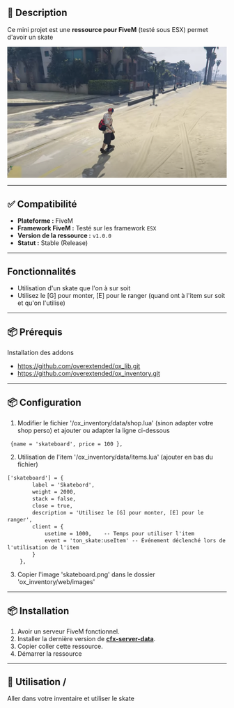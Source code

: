 ## 📜 Description
Ce mini projet est une **ressource pour FiveM** (testé sous ESX) permet d'avoir un skate

[![Nom de la vidéo](https://raw.githubusercontent.com/Casimodo/fivem_ton_skate/refs/heads/main/capture.png)](https://www.youtube.com/watch?v=kYnrPfvGr0w)

---

## ✅ Compatibilité

- **Plateforme :** FiveM
- **Framework FiveM :** Testé sur les framework `ESX`
- **Version de la ressource :** `v1.0.0`
- **Statut :** Stable (Release)

---

##  Fonctionnalités

- Utilisation d'un skate que l'on à sur soit
- Utilisez le [G] pour monter, [E] pour le ranger (quand ont à l'item sur soit et qu'on l'utilise)

---

## 📦 Prérequis

Installation des addons
- https://github.com/overextended/ox_lib.git
- https://github.com/overextended/ox_inventory.git

---

## 📦 Configuration

1. Modifier le fichier '/ox_inventory/data/shop.lua' (sinon adapter votre shop perso) et ajouter ou adapter la ligne ci-dessous
```
 {name = 'skateboard', price = 100 },
```
2. Utilisation de l'item '/ox_inventory/data/items.lua' (ajouter en bas du fichier)
```
['skateboard'] = {
		label = 'Skatebord',
		weight = 2000,
		stack = false,
		close = true,
		description = 'Utilisez le [G] pour monter, [E] pour le ranger',
		client = {
			usetime = 1000,    -- Temps pour utiliser l'item
			event = 'ton_skate:useItem' -- Événement déclenché lors de l'utilisation de l'item
		}
	},
```
3. Copier l'image 'skateboard.png' dans le dossier 'ox_inventory/web/images'


---

## 📦 Installation

1. Avoir un serveur FiveM fonctionnel.
2. Installer la dernière version de [**cfx-server-data**](https://github.com/citizenfx/cfx-server-data).
3. Copier coller cette ressource.
4. Démarrer la ressource

---

## 🚀 Utilisation / 

Aller dans votre inventaire et utiliser le skate